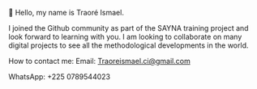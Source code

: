 👋 Hello, my name is Traoré Ismael.

I joined the Github community as part of the SAYNA training project and look forward to learning with you.
I am looking to collaborate on many digital projects to see all the methodological developments in the world.

How to contact me: Email: Traoreismael.ci@gmail.com

WhatsApp: +225 0789544023
